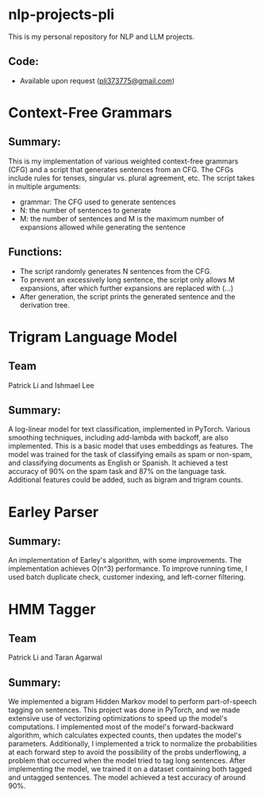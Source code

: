 # nlp-projects-pli
This is my personal repository for NLP and LLM projects.

## Code:
- Available upon request (pli373775@gmail.com)

# Context-Free Grammars
## Summary: 
This is my implementation of various weighted context-free grammars (CFG) and a script that generates sentences from an CFG. The CFGs include rules for tenses, singular vs. plural agreement, etc.
The script takes in multiple arguments:
- grammar: The CFG used to generate sentences
- N: the number of sentences to generate
- M: the number of sentences and M is the maximum number of expansions allowed while generating the sentence

## Functions:
- The script randomly generates N sentences from the CFG.
- To prevent an excessively long sentence, the script only allows M expansions, after which further expansions are replaced with (...)
- After generation, the script prints the generated sentence and the derivation tree.

  
# Trigram Language Model
## Team
Patrick Li and Ishmael Lee
## Summary: 
A log-linear model for text classification, implemented in PyTorch. Various smoothing techniques, including add-lambda with backoff, are also implemented. This is a basic model that uses embeddings as features. The model was trained for the task of classifying emails as spam or non-spam, and classifying documents as English or Spanish. It achieved a test accuracy of 90% on the spam task and 87% on the language task. 
Additional features could be added, such as bigram and trigram counts. 


# Earley Parser
## Summary:
An implementation of Earley's algorithm, with some improvements. The implementation achieves O(n^3) performance. To improve running time, I used batch duplicate check, customer indexing, and left-corner filtering.

# HMM Tagger
## Team
Patrick Li and Taran Agarwal
## Summary:
We implemented a bigram Hidden Markov model to perform part-of-speech tagging on sentences. This project was done in PyTorch, and we made extensive use of vectorizing optimizations to speed up the model's computations. I implemented most of the model's forward-backward algorithm, which calculates expected counts, then updates the model's parameters. Additionally, I implemented a trick to normalize the probabilities at each forward step to avoid the possibility of the probs underflowing, a problem that occurred when the model tried to tag long sentences. 
After implementing the model, we trained it on a dataset containing both tagged and untagged sentences. The model achieved a test accuracy of around 90%.
